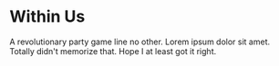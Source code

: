 # Within Us

A revolutionary party game line no other. Lorem ipsum dolor sit amet. Totally didn't memorize that. Hope I at least got it right.
